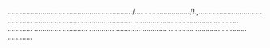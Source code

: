 ............................................................./.........................../!.,........................................... .........
............
............
............
............
............
............
............
............
.............
............
............
............
............
............
............
............
............


